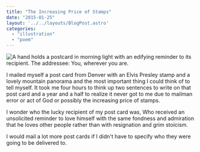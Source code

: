 ```yaml
---
title: "The Increasing Price of Stamps"
date: "2015-01-25"
layout: '../../layouts/BlogPost.astro'
categories: 
  - "illustration"
  - "poem"
---
```


![A hand holds a postcard in morning light with an edifying reminder to its recipient. The addressee: You, wherever you are.](/assets/images/Week-71-1080x675.jpg)

I mailed myself a post card from Denver with an Elvis Presley stamp and a lovely mountain panorama and the most important thing I could think of to tell myself. It took me four hours to think up two sentences to write on that post card and a year and a half to realize it never got to me due to mailman error or act of God or possibly the increasing price of stamps.

I wonder who the lucky recipient of my post card was, Who received an unsolicited reminder to love himself with the same fondness and admiration that he loves other people rather than with resignation and grim stoicism.

I would mail a lot more post cards if I didn't have to specify who they were going to be delivered to.
